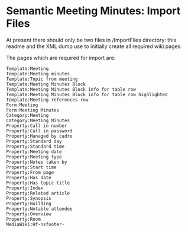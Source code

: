 Semantic Meeting Minutes: Import Files
======================================

At present there should only be two files in /ImportFiles directory: this readme and the XML dump use to initially create all required wiki pages.

The pages which are required for import are:

```
Template:Meeting
Template:Meeting minutes
Template:Topic from meeting
Template:Meeting Minutes Block
Template:Meeting Minutes Block info for table row
Template:Meeting Minutes Block info for table row highlighted
Template:Meeting references row
Form:Meeting
Form:Meeting Minutes
Category:Meeting
Category:Meeting Minutes
Property:Call in number
Property:Call in password
Property:Managed by cadre
Property:Standard day
Property:Standard time
Property:Meeting date
Property:Meeting type
Property:Notes taken by
Property:Start time
Property:From page
Property:Has date
Property:Has topic title
Property:Index
Property:Related article
Property:Synopsis
Property:Building
Property:Notable attendee
Property:Overview
Property:Room
MediaWiki:Hf-nsfooter-
```
